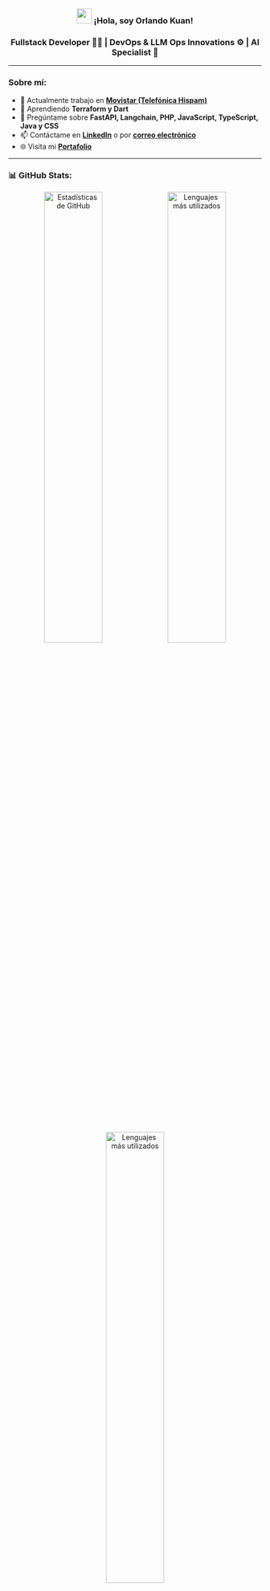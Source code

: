<h3 align="center"><img src="https://media.giphy.com/media/hvRJCLFzcasrR4ia7z/giphy.gif" width="30px"> ¡Hola, soy Orlando Kuan! </h3>
<h3 align="center">Fullstack Developer 👨‍💻 |  DevOps & LLM Ops Innovations ⚙️ | AI Specialist 🦄</h3>

---

### Sobre mí:
- 🔭 Actualmente trabajo en **[Movistar (Telefónica Hispam)](https://www.telefonica.com/)**
- 🌱 Aprendiendo **Terraform y Dart**
- 💬 Pregúntame sobre **FastAPI, Langchain, PHP, JavaScript, TypeScript, Java y CSS**
- 📫 Contáctame en **[LinkedIn](https://www.linkedin.com/in/orlando-kuan)** o por **[correo electrónico](mailto:nexuscode25@gmail.com)**
- 🌐 Visita mi **[Portafolio](https://darkcodepe.github.io/portfolio/)**

---

### 📊 GitHub Stats:
<p align="center">
  <img src="https://github-readme-stats.vercel.app/api?username=DarkCodePE&show_icons=true&theme=radical&locale=es" alt="Estadísticas de GitHub" width="48%"/>
  <img src="https://github-readme-stats.vercel.app/api/top-langs/?username=DarkCodePE&layout==&theme=radical&locale=es" alt="Lenguajes más utilizados" width="48%"/>
  <img src="https://github-readme-stats.vercel.app/api?username=DarkCodePE&show_icons=true" alt="Lenguajes más utilizados" width="48%"/>
</p>

---

### 🚀 Skills Técnicas Destacadas:

#### Lenguajes de Programación:
<p align="left">
  <img src="https://www.vectorlogo.zone/logos/python/python-icon.svg" alt="Python" width="40" height="40"/>
  <img src="https://www.vectorlogo.zone/logos/java/java-icon.svg" alt="Java" width="40" height="40"/>
  <img src="https://www.vectorlogo.zone/logos/javascript/javascript-icon.svg" alt="JavaScript" width="40" height="40"/>
  <img src="https://www.vectorlogo.zone/logos/typescriptlang/typescriptlang-icon.svg" alt="TypeScript" width="40" height="40"/>
  <img src="https://www.vectorlogo.zone/logos/php/php-icon.svg" alt="PHP" width="40" height="40"/>
  <img src="https://www.vectorlogo.zone/logos/flutterio/flutterio-icon.svg" alt="Flutter" width="40" height="40"/>
  <img src="https://www.vectorlogo.zone/logos/android/android-icon.svg" alt="Android Nativo" width="40" height="40"/>
</p>

#### Frameworks y Librerías:
<p align="left">
  <img src="https://www.vectorlogo.zone/logos/springio/springio-icon.svg" alt="Spring Boot" width="40" height="40"/>
  <img src="https://www.svgrepo.com/show/354245/quarkus-icon.svg" alt="Quarkus" width="40" height="40"/>
  <img src="https://www.vectorlogo.zone/logos/angular/angular-icon.svg" alt="Angular" width="40" height="40"/>
  <img src="https://www.vectorlogo.zone/logos/nextjs/nextjs-icon.svg" alt="Next.js" width="40" height="40"/>
  <img src="https://www.vectorlogo.zone/logos/reactjs/reactjs-icon.svg" alt="React JS" width="40" height="40"/>
  <img src="https://icon.icepanel.io/Technology/svg/FastAPI.svg" alt="FastAPI" width="40" height="40"/>
  <img src="https://www.vectorlogo.zone/logos/tensorflow/tensorflow-icon.svg" alt="TensorFlow" width="40" height="40"/>
  <img src="https://mlflow.org/img/mlflow-black.svg" alt="MLflow" width="40" height="40"/>
</p>

#### Bases de Datos:
<p align="left">
  <img src="https://www.vectorlogo.zone/logos/mysql/mysql-icon.svg" alt="MySQL" width="40" height="40"/>
  <img src="https://www.vectorlogo.zone/logos/postgresql/postgresql-icon.svg" alt="PostgreSQL" width="40" height="40"/>
  <img src="https://www.vectorlogo.zone/logos/mongodb/mongodb-icon.svg" alt="MongoDB" width="40" height="40"/>
  <img src="https://www.vectorlogo.zone/logos/redis/redis-icon.svg" alt="Redis" width="40" height="40"/>
  <img src="https://seeklogo.com/images/Q/qdrant-icon-logo-843D18553D-seeklogo.com.png" alt="Qdrant" width="40" height="40"/>
  <img src="https://seeklogo.com/images/C/chroma-logo-FB287847E7-seeklogo.com.png" alt="Chroma" width="40" height="40"/>
</p>

#### Herramientas DevOps y CI/CD:
<p align="left">
  <img src="https://www.vectorlogo.zone/logos/docker/docker-icon.svg" alt="Docker" width="40" height="40"/>
  <img src="https://www.vectorlogo.zone/logos/jenkins/jenkins-icon.svg" alt="Jenkins" width="40" height="40"/>
  <img src="https://icon.icepanel.io/Technology/svg/Argo-CD.svg" alt="ArgoCD" width="40" height="40"/>
  <img src="https://www.vectorlogo.zone/logos/terraformio/terraformio-icon.svg" alt="Terraform" width="40" height="40"/>
  <img src="https://www.vectorlogo.zone/logos/kubernetes/kubernetes-icon.svg" alt="Kubernetes" width="40" height="40"/>
  <img src="https://www.vectorlogo.zone/logos/helmsh/helmsh-icon.svg" alt="Helm" width="40" height="40"/>
</p>

#### UI/UX y Frameworks de Diseño:
<p align="left">
  <img src="https://www.vectorlogo.zone/logos/tailwindcss/tailwindcss-icon.svg" alt="Tailwind CSS" width="40" height="40"/>
  <img src="https://www.vectorlogo.zone/logos/getbootstrap/getbootstrap-icon.svg" alt="Bootstrap" width="40" height="40"/>
</p>

#### Herramientas de Colaboración y Gestión:
<p align="left">
  <img src="https://www.vectorlogo.zone/logos/slack/slack-icon.svg" alt="Slack" width="40" height="40"/>
  <img src="https://www.vectorlogo.zone/logos/atlassian_jira/atlassian_jira-icon.svg" alt="JIRA" width="40" height="40"/>
</p>

#### Plataformas y Frameworks Adicionales:
<p align="left">
  <img src="https://www.vectorlogo.zone/logos/databricks/databricks-icon.svg" alt="Databricks" width="40" height="40"/>
  <img src="https://www.vectorlogo.zone/logos/elastic/elastic-icon.svg" alt="Elasticsearch" width="40" height="40"/>
  <img src="https://python.langchain.com/img/brand/wordmark.png" alt="LangChain" width="100" height="40"/>
  <img src="https://langchain-ai.github.io/langgraph/static/wordmark_dark.svg" alt="LangGraph" width="100" height="40"/>
</p>
---

### 🏆 Proyectos Más Recientes:

- **Generación de Proyecciones y Reportes con FastAPI**:
  - **Detalles**: Diseñé un flujo para generar reportes en formato XLS, gestionando concurrencia y optimización de memoria.
  - **Tecnologías**: Python, FastAPI, SQLAlchemy.
  - **Repositorio**: [Ver código aquí](#)

- **Orquestación en RAG (Retrieval-Augmented Generation)**:
  - **Detalles**: Integré LangChain y Qdrant para mejorar la recuperación de documentos en aplicaciones educativas.
  - **Repositorio**: [Ver código aquí](#)

- **Pipeline CI/CD con Jenkins y Kubernetes**:
  - **Detalles**: Configuré pipelines que incluyen despliegue automático con Helm y monitoreo en Prometheus.
  - **Archivos relevantes**:
    - [jenkins-service.yaml](#)
    - [cloudflared-deployment.yaml](#)

---

### 🔗 Conéctate Conmigo:
<p align="left">
<a href="https://twitter.com/natural_select1" target="_blank">
  <img src="https://img.shields.io/twitter/follow/natural_select1?logo=twitter&style=for-the-badge" alt="Twitter: @natural_select1" />
</a>
<a href="https://www.linkedin.com/in/orlando-kuan/" target="_blank">
  <img src="https://img.shields.io/badge/-LinkedIn-blue?style=for-the-badge&logo=linkedin"
::contentReference[oaicite:0]{index=0}
